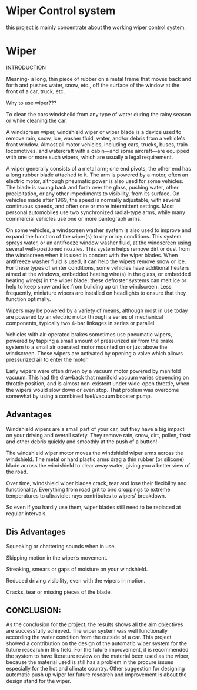 
# Wiper Control system
this project is mainly concentrate about the working wiper control system.

# Wiper
INTRODUCTION 

Meaning- a long, thin piece of rubber on a metal frame that moves back and forth and pushes water, snow, etc., off the surface of the window at the front of a car, truck, etc.

Why to use wiper???

To clean the cars windsheild from any type of water during the rainy season or while cleaning the car.

A windscreen wiper, windshield wiper or wiper blade is a device used to remove rain, snow, ice, washer fluid, water, and/or debris from a vehicle's front window. Almost all motor vehicles, including cars, trucks, buses, train locomotives, and watercraft with a cabin—and some aircraft—are equipped with one or more such wipers, which are usually a legal requirement.

A wiper generally consists of a metal arm; one end pivots, the other end has a long rubber blade attached to it. The arm is powered by a motor, often an electric motor, although pneumatic power is also used for some vehicles. The blade is swung back and forth over the glass, pushing water, other precipitation, or any other impediments to visibility, from its surface. On vehicles made after 1969, the speed is normally adjustable, with several continuous speeds, and often one or more intermittent settings. Most personal automobiles use two synchronized radial-type arms, while many commercial vehicles use one or more pantograph arms.

On some vehicles, a windscreen washer system is also used to improve and expand the function of the wiper(s) to dry or icy conditions. This system sprays water, or an antifreeze window washer fluid, at the windscreen using several well-positioned nozzles. This system helps remove dirt or dust from the windscreen when it is used in concert with the wiper blades. When antifreeze washer fluid is used, it can help the wipers remove snow or ice. For these types of winter conditions, some vehicles have additional heaters aimed at the windows, embedded heating wire(s) in the glass, or embedded heating wire(s) in the wiper blade; these defroster systems can melt ice or help to keep snow and ice from building up on the windscreen. Less frequently, miniature wipers are installed on headlights to ensure that they function optimally.

Wipers may be powered by a variety of means, although most in use today are powered by an electric motor through a series of mechanical components, typically two 4-bar linkages in series or parallel.

Vehicles with air-operated brakes sometimes use pneumatic wipers, powered by tapping a small amount of pressurized air from the brake system to a small air operated motor mounted on or just above the windscreen. These wipers are activated by opening a valve which allows pressurized air to enter the motor.

Early wipers were often driven by a vacuum motor powered by manifold vacuum. This had the drawback that manifold vacuum varies depending on throttle position, and is almost non-existent under wide-open throttle, when the wipers would slow down or even stop. That problem was overcome somewhat by using a combined fuel/vacuum booster pump.

## Advantages

Windshield wipers are a small part of your car, but they have a big impact on your driving and overall safety. They remove rain, snow, dirt, pollen, frost and other debris quickly and smoothly at the push of a button!

The windshield wiper motor moves the windshield wiper arms across the windshield. The metal or hard plastic arms drag a thin rubber (or silicone) blade across the windshield to clear away water, giving you a better view of the road.

Over time, windshield wiper blades crack, tear and lose their flexibility and functionality. Everything from road grit to bird droppings to extreme temperatures to ultraviolet rays contributes to wipers’ breakdown.

So even if you hardly use them, wiper blades still need to be replaced at regular intervals.

## Dis Advantages

Squeaking or chattering sounds when in use.

Skipping motion in the wiper’s movement.

Streaking, smears or gaps of moisture on your windshield.

Reduced driving visibility, even with the wipers in motion.

Cracks, tear or missing pieces of the blade.


## CONCLUSION:

As the conclusion for the project, the results shows all the aim objectives are successfully achieved. The wiper system
was well functionally according the water condition from the outside of a car. This project showed a contribution on the
design of the automatic wiper system for the future research in this field. For the future improvement, it is
recommended the system to have literature review on the material been used as the wiper, because the material used is
still has a problem in the procure issues especially for the hot and climate country. Other suggestion for designing
automatic push up wiper for future research and improvement is about the design stand for the wiper.
